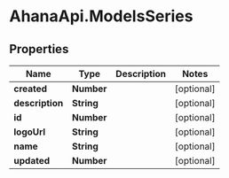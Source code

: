 # AhanaApi.ModelsSeries

## Properties
Name | Type | Description | Notes
------------ | ------------- | ------------- | -------------
**created** | **Number** |  | [optional] 
**description** | **String** |  | [optional] 
**id** | **Number** |  | [optional] 
**logoUrl** | **String** |  | [optional] 
**name** | **String** |  | [optional] 
**updated** | **Number** |  | [optional] 
